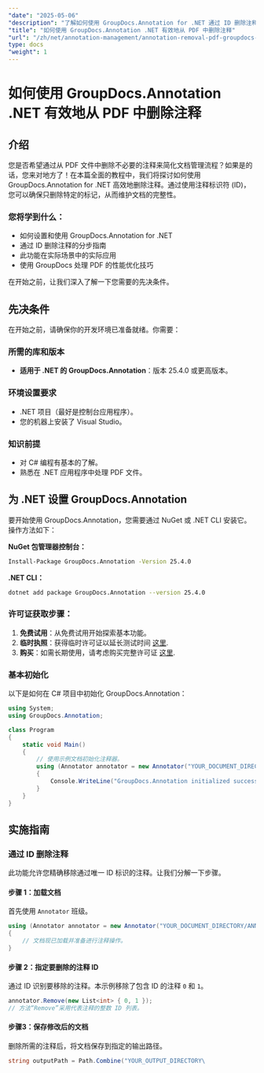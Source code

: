 ```yaml
---
"date": "2025-05-06"
"description": "了解如何使用 GroupDocs.Annotation for .NET 通过 ID 删除注释，并通过本综合指南优化您的文档管理流程。"
"title": "如何使用 GroupDocs.Annotation .NET 有效地从 PDF 中删除注释"
"url": "/zh/net/annotation-management/annotation-removal-pdf-groupdocs-dotnet-guide/"
type: docs
"weight": 1
---
```


# 如何使用 GroupDocs.Annotation .NET 有效地从 PDF 中删除注释

## 介绍

您是否希望通过从 PDF 文件中删除不必要的注释来简化文档管理流程？如果是的话，您来对地方了！在本篇全面的教程中，我们将探讨如何使用 GroupDocs.Annotation for .NET 高效地删除注释。通过使用注释标识符 (ID)，您可以确保只删除特定的标记，从而维护文档的完整性。

### 您将学到什么：
- 如何设置和使用 GroupDocs.Annotation for .NET
- 通过 ID 删除注释的分步指南
- 此功能在实际场景中的实际应用
- 使用 GroupDocs 处理 PDF 的性能优化技巧

在开始之前，让我们深入了解一下您需要的先决条件。

## 先决条件

在开始之前，请确保你的开发环境已准备就绪。你需要：

### 所需的库和版本
- **适用于 .NET 的 GroupDocs.Annotation**：版本 25.4.0 或更高版本。

### 环境设置要求
- .NET 项目（最好是控制台应用程序）。
- 您的机器上安装了 Visual Studio。

### 知识前提
- 对 C# 编程有基本的了解。
- 熟悉在 .NET 应用程序中处理 PDF 文件。

## 为 .NET 设置 GroupDocs.Annotation

要开始使用 GroupDocs.Annotation，您需要通过 NuGet 或 .NET CLI 安装它。操作方法如下：

**NuGet 包管理器控制台：**
```bash
Install-Package GroupDocs.Annotation -Version 25.4.0
```

**\.NET CLI：**
```bash
dotnet add package GroupDocs.Annotation --version 25.4.0
```

### 许可证获取步骤：
1. **免费试用**：从免费试用开始探索基本功能。
2. **临时执照**：获得临时许可证以延长测试时间 [这里](https://purchase。groupdocs.com/temporary-license/).
3. **购买**：如需长期使用，请考虑购买完整许可证 [这里](https://purchase。groupdocs.com/buy).

### 基本初始化
以下是如何在 C# 项目中初始化 GroupDocs.Annotation：

```csharp
using System;
using GroupDocs.Annotation;

class Program
{
    static void Main()
    {
        // 使用示例文档初始化注释器。
        using (Annotator annotator = new Annotator("YOUR_DOCUMENT_DIRECTORY/ANNOTATED.pdf"))
        {
            Console.WriteLine("GroupDocs.Annotation initialized successfully.");
        }
    }
}
```

## 实施指南

### 通过 ID 删除注释

此功能允许您精确移除通过唯一 ID 标识的注释。让我们分解一下步骤。

#### 步骤 1：加载文档
首先使用 `Annotator` 班级。

```csharp
using (Annotator annotator = new Annotator("YOUR_DOCUMENT_DIRECTORY/ANNOTATED.pdf"))
{
    // 文档现已加载并准备进行注释操作。
}
```

#### 步骤 2：指定要删除的注释 ID
通过 ID 识别要移除的注释。本示例移除了包含 ID 的注释 `0` 和 `1`。

```csharp
annotator.Remove(new List<int> { 0, 1 });
// 方法“Remove”采用代表注释的整数 ID 列表。
```

#### 步骤3：保存修改后的文档
删除所需的注释后，将文档保存到指定的输出路径。

```csharp
string outputPath = Path.Combine("YOUR_OUTPUT_DIRECTORY\